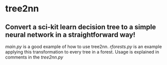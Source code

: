# tree2nn
Convert a sci-kit learn decision tree to a simple neural network in a straightforward way!
---

*main.py* is a good example of how to use tree2nn.
*rforests.py* is an example applying this transformation to every tree in a forest.
Usage is explained in comments in the *tree2nn.py*
